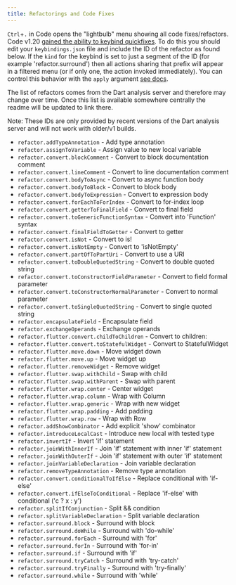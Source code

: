```yaml
---
title: Refactorings and Code Fixes
---
```


<!-- TODO: Add a validation script that compares master list in SDK repo to this list -->

`Ctrl`+`.` in Code opens the "lightbulb" menu showing all code fixes/refactors. Code v1.20 [gained the ability to keybind quickfixes](https://code.visualstudio.com/updates/v1_20#_keybindings-for-quick-fixes-and-code-actions). To do this you should edit your `keybindings.json` file and include the ID of the refactor as found below. If the `kind` for the keybind is set to just a segment of the ID (for example 'refactor.surround') then all actions sharing that prefix will appear in a filtered menu (or if only one, the action invoked immediately). You can control this behavior with the `apply` argument [see docs](https://code.visualstudio.com/updates/v1_20#_keybindings-for-quick-fixes-and-code-actions).

The list of refactors comes from the Dart analysis server and therefore may change over time. Once this list is available somewhere centrally the readme will be updated to link there.

Note: These IDs are only provided by recent versions of the Dart analysis server and will not work with older/v1 builds.

- `refactor.addTypeAnnotation` - Add type annotation
- `refactor.assignToVariable` - Assign value to new local variable
- `refactor.convert.blockComment` - Convert to block documentation comment
- `refactor.convert.lineComment` - Convert to line documentation comment
- `refactor.convert.bodyToAsync` - Convert to async function body
- `refactor.convert.bodyToBlock` - Convert to block body
- `refactor.convert.bodyToExpression` - Convert to expression body
- `refactor.convert.forEachToForIndex` - Convert to for-index loop
- `refactor.convert.getterToFinalField` - Convert to final field
- `refactor.convert.toGenericFunctionSyntax` - Convert into 'Function' syntax
- `refactor.convert.finalFieldToGetter` - Convert to getter
- `refactor.convert.isNot` - Convert to is!
- `refactor.convert.isNotEmpty` - Convert to 'isNotEmpty'
- `refactor.convert.partOfToPartUri` - Convert to use a URI
- `refactor.convert.toDoubleQuotedString` - Convert to double quoted string
- `refactor.convert.toConstructorFieldParameter` - Convert to field formal parameter
- `refactor.convert.toConstructorNormalParameter` - Convert to normal parameter
- `refactor.convert.toSingleQuotedString` - Convert to single quoted string
- `refactor.encapsulateField` - Encapsulate field
- `refactor.exchangeOperands` - Exchange operands
- `refactor.flutter.convert.childToChildren` - Convert to children:
- `refactor.flutter.convert.toStatefulWidget` - Convert to StatefulWidget
- `refactor.flutter.move.down` - Move widget down
- `refactor.flutter.move.up` - Move widget up
- `refactor.flutter.removeWidget` - Remove widget
- `refactor.flutter.swap.withChild` - Swap with child
- `refactor.flutter.swap.withParent` - Swap with parent
- `refactor.flutter.wrap.center` - Center widget
- `refactor.flutter.wrap.column` - Wrap with Column
- `refactor.flutter.wrap.generic` - Wrap with new widget
- `refactor.flutter.wrap.padding` - Add padding
- `refactor.flutter.wrap.row` - Wrap with Row
- `refactor.addShowCombinator` - Add explicit 'show' combinator
- `refactor.introduceLocalCast` - Introduce new local with tested type
- `refactor.invertIf` - Invert 'if' statement
- `refactor.joinWithInnerIf` - Join 'if' statement with inner 'if' statement
- `refactor.joinWithOuterIf` - Join 'if' statement with outer 'if' statement
- `refactor.joinVariableDeclaration` - Join variable declaration
- `refactor.removeTypeAnnotation` - Remove type annotation
- `refactor.convert.conditionalToIfElse` - Replace conditional with 'if-else'
- `refactor.convert.ifElseToConditional` - Replace 'if-else' with conditional ('c ? x : y')
- `refactor.splitIfConjunction` - Split && condition
- `refactor.splitVariableDeclaration` - Split variable declaration
- `refactor.surround.block` - Surround with block
- `refactor.surround.doWhile` - Surround with 'do-while'
- `refactor.surround.forEach` - Surround with 'for'
- `refactor.surround.forIn` - Surround with 'for-in'
- `refactor.surround.if` - Surround with 'if'
- `refactor.surround.tryCatch` - Surround with 'try-catch'
- `refactor.surround.tryFinally` - Surround with 'try-finally'
- `refactor.surround.while` - Surround with 'while'
